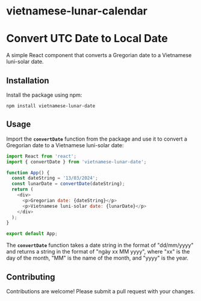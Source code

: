 # vietnamese-lunar-calendar
# Convert UTC Date to Local Date

A simple React component that converts a Gregorian date to a Vietnamese luni-solar date.

## Installation

Install the package using npm:

```
npm install vietnamese-lunar-date
```

## Usage

Import the **`convertDate`** function from the package and use it to convert a Gregorian date to a Vietnamese luni-solar date:

```javascript
import React from 'react';
import { convertDate } from 'vietnamese-lunar-date';

function App() {
  const dateString = '13/03/2024';
  const lunarDate = convertDate(dateString);
  return (
    <div>
      <p>Gregorian date: {dateString}</p>
      <p>Vietnamese luni-solar date: {lunarDate}</p>
    </div>
  );
}

export default App;
```

The **`convertDate`** function takes a date string in the format of "dd/mm/yyyy" and returns a string in the format of "ngày xx MM yyyy", where "xx" is the day of the month, "MM" is the name of the month, and "yyyy" is the year.


## Contributing
Contributions are welcome! Please submit a pull request with your changes.


